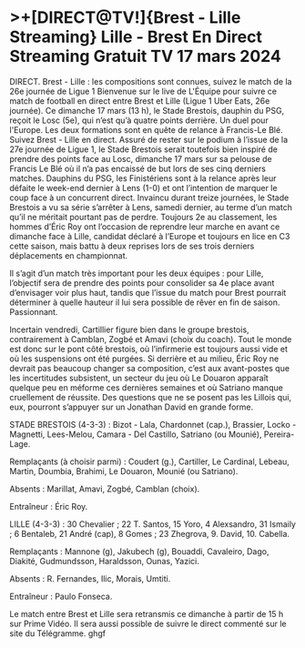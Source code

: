 <h1>>+[DIRECT@TV!]{Brest - Lille Streaming} Lille - Brest En Direct Streaming Gratuit TV 17 mars 2024</h1>
DIRECT. Brest - Lille : les compositions sont connues, suivez le match de la 26e journée de Ligue 1
Bienvenue sur le live de L'Équipe pour suivre ce match de football en direct entre Brest et Lille (Ligue 1 Uber Eats, 26e journée).
Ce dimanche 17 mars (13 h), le Stade Brestois, dauphin du PSG, reçoit le Losc (5e), qui n’est qu’à quatre points derrière. Un duel pour l'Europe. Les deux formations sont en quête de relance à Francis-Le Blé. Suivez Brest - Lille en direct. 	
Assuré de rester sur le podium à l’issue de la 27e journée de Ligue 1, le Stade Brestois serait toutefois bien inspiré de prendre des points face au Losc, dimanche 17 mars sur sa pelouse de Francis Le Blé où il n’a pas encaissé de but lors de ses cinq derniers matches. Dauphins du PSG, les Finistériens sont à la relance après leur défaite le week-end dernier à Lens (1-0) et ont l’intention de marquer le coup face à un concurrent direct. Invaincu durant treize journées, le Stade Brestois a vu sa série s’arrêter à Lens, samedi dernier, au terme d’un match qu’il ne méritait pourtant pas de perdre. Toujours 2e au classement, les hommes d’Éric Roy ont l’occasion de reprendre leur marche en avant ce dimanche face à Lille, candidat déclaré à l’Europe et toujours en lice en C3 cette saison, mais battu à deux reprises lors de ses trois derniers déplacements en championnat.

Il s’agit d’un match très important pour les deux équipes : pour Lille, l’objectif sera de prendre des points pour consolider sa 4e place avant d’envisager voir plus haut, tandis que l’issue du match pour Brest pourrait déterminer à quelle hauteur il lui sera possible de rêver en fin de saison. Passionnant.

Incertain vendredi, Cartillier figure bien dans le groupe brestois, contrairement à Camblan, Zogbé et Amavi (choix du coach). Tout le monde est donc sur le pont côté brestois, où l’infirmerie est toujours aussi vide et où les suspensions ont été purgées. Si derrière et au milieu, Éric Roy ne devrait pas beaucoup changer sa composition, c’est aux avant-postes que les incertitudes subsistent, un secteur du jeu où Le Douaron apparaît quelque peu en méforme ces dernières semaines et où Satriano manque cruellement de réussite. Des questions que ne se posent pas les Lillois qui, eux, pourront s’appuyer sur un Jonathan David en grande forme.

STADE BRESTOIS (4-3-3) : Bizot - Lala, Chardonnet (cap.), Brassier, Locko - Magnetti, Lees-Melou, Camara - Del Castillo, Satriano (ou Mounié), Pereira-Lage.

Remplaçants (à choisir parmi) : Coudert (g.), Cartiller, Le Cardinal, Lebeau, Martin, Doumbia, Brahimi, Le Douaron, Mounié (ou Satriano).

Absents : Marillat, Amavi, Zogbé, Camblan (choix).

Entraîneur : Éric Roy.

LILLE (4-3-3) : 30 Chevalier ; 22 T. Santos, 15 Yoro, 4 Alexsandro, 31 Ismaily ; 6 Bentaleb, 21 André (cap), 8 Gomes ; 23 Zhegrova, 9. David, 10. Cabella.

Remplaçants : Mannone (g), Jakubech (g), Bouaddi, Cavaleiro, Dago, Diakité, Gudmundsson, Haraldsson, Ounas, Yazici.

Absents : R. Fernandes, Ilic, Morais, Umtiti.

Entraîneur : Paulo Fonseca.

Le match entre Brest et Lille sera retransmis ce dimanche à partir de 15 h sur Prime Vidéo. Il sera aussi possible de suivre le direct commenté sur le site du Télégramme. ghgf
